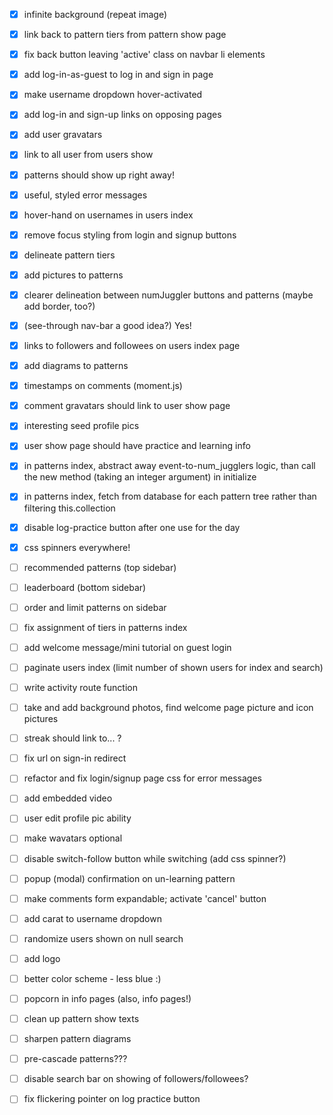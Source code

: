 - [x] infinite background (repeat image)
- [x] link back to pattern tiers from pattern show page
- [x] fix back button leaving 'active' class on navbar li elements
- [x] add log-in-as-guest to log in and sign in page
- [x] make username dropdown hover-activated
- [x] add log-in and sign-up links on opposing pages
- [x] add user gravatars
- [x] link to all user from users show
- [x] patterns should show up right away!
- [x] useful, styled error messages
- [x] hover-hand on usernames in users index
- [x] remove focus styling from login and signup buttons
- [x] delineate pattern tiers
- [x] add pictures to patterns
- [x] clearer delineation between numJuggler buttons and patterns (maybe add border, too?)
- [x] (see-through nav-bar a good idea?) Yes!
- [x] links to followers and followees on users index page
- [x] add diagrams to patterns
- [x] timestamps on comments (moment.js)
- [x] comment gravatars should link to user show page
- [x] interesting seed profile pics
- [x] user show page should have practice and learning info
- [x] in patterns index, abstract away event-to-num_jugglers logic, than call the new method (taking an integer argument) in initialize
- [x] in patterns index, fetch from database for each pattern tree rather than filtering this.collection
- [x] disable log-practice button after one use for the day
- [x] css spinners everywhere!
- [ ] recommended patterns (top sidebar)
- [ ] leaderboard (bottom sidebar)
- [ ] order and limit patterns on sidebar
- [ ] fix assignment of tiers in patterns index
- [ ] add welcome message/mini tutorial on guest login
- [ ] paginate users index (limit number of shown users for index and search)
- [ ] write activity route function
- [ ] take and add background photos, find welcome page picture and icon pictures
- [ ] streak should link to... ?

- [ ] fix url on sign-in redirect
- [ ] refactor and fix login/signup page css for error messages
- [ ] add embedded video
- [ ] user edit profile pic ability
- [ ] make wavatars optional
- [ ] disable switch-follow button while switching (add css spinner?)
- [ ] popup (modal) confirmation on un-learning pattern

- [ ] make comments form expandable; activate 'cancel' button
- [ ] add carat to username dropdown
- [ ] randomize users shown on null search
- [ ] add logo
- [ ] better color scheme - less blue :)
- [ ] popcorn in info pages (also, info pages!)
- [ ] clean up pattern show texts
- [ ] sharpen pattern diagrams
- [ ] pre-cascade patterns???

- [ ] disable search bar on showing of followers/followees?
- [ ] fix flickering pointer on log practice button
